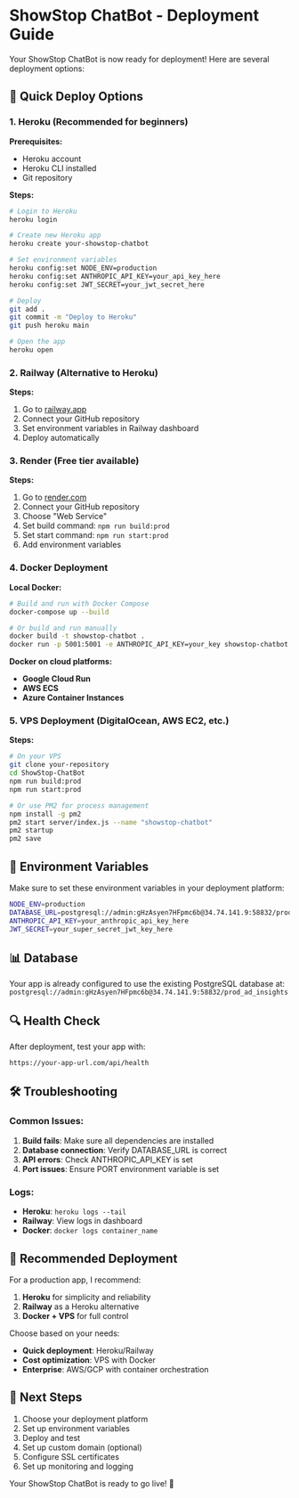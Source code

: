 # ShowStop ChatBot - Deployment Guide

Your ShowStop ChatBot is now ready for deployment! Here are several deployment options:

## 🚀 Quick Deploy Options

### 1. Heroku (Recommended for beginners)

**Prerequisites:**
- Heroku account
- Heroku CLI installed
- Git repository

**Steps:**
```bash
# Login to Heroku
heroku login

# Create new Heroku app
heroku create your-showstop-chatbot

# Set environment variables
heroku config:set NODE_ENV=production
heroku config:set ANTHROPIC_API_KEY=your_api_key_here
heroku config:set JWT_SECRET=your_jwt_secret_here

# Deploy
git add .
git commit -m "Deploy to Heroku"
git push heroku main

# Open the app
heroku open
```

### 2. Railway (Alternative to Heroku)

**Steps:**
1. Go to [railway.app](https://railway.app)
2. Connect your GitHub repository
3. Set environment variables in Railway dashboard
4. Deploy automatically

### 3. Render (Free tier available)

**Steps:**
1. Go to [render.com](https://render.com)
2. Connect your GitHub repository
3. Choose "Web Service"
4. Set build command: `npm run build:prod`
5. Set start command: `npm run start:prod`
6. Add environment variables

### 4. Docker Deployment

**Local Docker:**
```bash
# Build and run with Docker Compose
docker-compose up --build

# Or build and run manually
docker build -t showstop-chatbot .
docker run -p 5001:5001 -e ANTHROPIC_API_KEY=your_key showstop-chatbot
```

**Docker on cloud platforms:**
- **Google Cloud Run**
- **AWS ECS**
- **Azure Container Instances**

### 5. VPS Deployment (DigitalOcean, AWS EC2, etc.)

**Steps:**
```bash
# On your VPS
git clone your-repository
cd ShowStop-ChatBot
npm run build:prod
npm run start:prod

# Or use PM2 for process management
npm install -g pm2
pm2 start server/index.js --name "showstop-chatbot"
pm2 startup
pm2 save
```

## 🔧 Environment Variables

Make sure to set these environment variables in your deployment platform:

```bash
NODE_ENV=production
DATABASE_URL=postgresql://admin:gHzAsyen7HFpmc6b@34.74.141.9:58832/prod_ad_insights
ANTHROPIC_API_KEY=your_anthropic_api_key_here
JWT_SECRET=your_super_secret_jwt_key_here
```

## 📊 Database

Your app is already configured to use the existing PostgreSQL database at:
`postgresql://admin:gHzAsyen7HFpmc6b@34.74.141.9:58832/prod_ad_insights`

## 🔍 Health Check

After deployment, test your app with:
```
https://your-app-url.com/api/health
```

## 🛠️ Troubleshooting

### Common Issues:

1. **Build fails**: Make sure all dependencies are installed
2. **Database connection**: Verify DATABASE_URL is correct
3. **API errors**: Check ANTHROPIC_API_KEY is set
4. **Port issues**: Ensure PORT environment variable is set

### Logs:
- **Heroku**: `heroku logs --tail`
- **Railway**: View logs in dashboard
- **Docker**: `docker logs container_name`

## 🎯 Recommended Deployment

For a production app, I recommend:
1. **Heroku** for simplicity and reliability
2. **Railway** as a Heroku alternative
3. **Docker + VPS** for full control

Choose based on your needs:
- **Quick deployment**: Heroku/Railway
- **Cost optimization**: VPS with Docker
- **Enterprise**: AWS/GCP with container orchestration

## 🚀 Next Steps

1. Choose your deployment platform
2. Set up environment variables
3. Deploy and test
4. Set up custom domain (optional)
5. Configure SSL certificates
6. Set up monitoring and logging

Your ShowStop ChatBot is ready to go live! 🎉 
